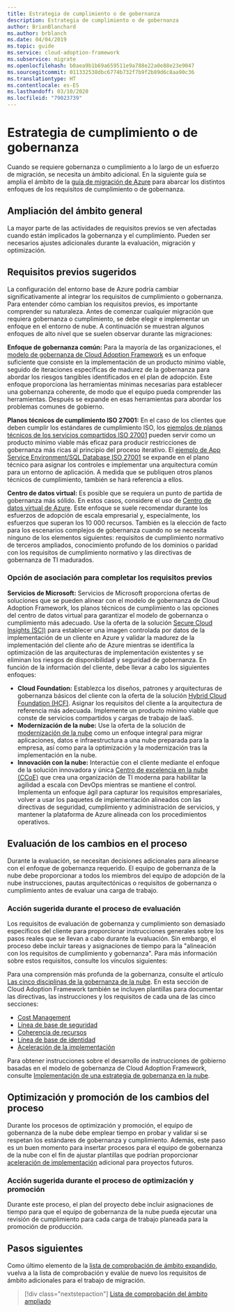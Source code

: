 ```yaml
---
title: Estrategia de cumplimiento o de gobernanza
description: Estrategia de cumplimiento o de gobernanza
author: BrianBlanchard
ms.author: brblanch
ms.date: 04/04/2019
ms.topic: guide
ms.service: cloud-adoption-framework
ms.subservice: migrate
ms.openlocfilehash: b0aea9b1b69a659511e9a788e22a0e88e23e9047
ms.sourcegitcommit: 011332538dbc6774b732f7b9f2b89d6c8aa90c36
ms.translationtype: HT
ms.contentlocale: es-ES
ms.lasthandoff: 03/10/2020
ms.locfileid: "79023739"
---
```

# <a name="governance-or-compliance-strategy"></a>Estrategia de cumplimiento o de gobernanza

Cuando se requiere gobernanza o cumplimiento a lo largo de un esfuerzo de migración, se necesita un ámbito adicional. En la siguiente guía se amplía el ámbito de la [guía de migración de Azure](../azure-migration-guide/index.md) para abarcar los distintos enfoques de los requisitos de cumplimiento o de gobernanza.

## <a name="general-scope-expansion"></a>Ampliación del ámbito general

La mayor parte de las actividades de requisitos previos se ven afectadas cuando están implicados la gobernanza y el cumplimiento. Pueden ser necesarios ajustes adicionales durante la evaluación, migración y optimización.

## <a name="suggested-prerequisites"></a>Requisitos previos sugeridos

La configuración del entorno base de Azure podría cambiar significativamente al integrar los requisitos de cumplimiento o gobernanza. Para entender cómo cambian los requisitos previos, es importante comprender su naturaleza. Antes de comenzar cualquier migración que requiera gobernanza o cumplimiento, se debe elegir e implementar un enfoque en el entorno de nube. A continuación se muestran algunos enfoques de alto nivel que se suelen observar durante las migraciones:

**Enfoque de gobernanza común:** Para la mayoría de las organizaciones, el [modelo de gobernanza de Cloud Adoption Framework](../../govern/guides/index.md) es un enfoque suficiente que consiste en la implementación de un producto mínimo viable, seguido de iteraciones específicas de madurez de la gobernanza para abordar los riesgos tangibles identificados en el plan de adopción. Este enfoque proporciona las herramientas mínimas necesarias para establecer una gobernanza coherente, de modo que el equipo pueda comprender las herramientas. Después se expande en esas herramientas para abordar los problemas comunes de gobierno.

**Planos técnicos de cumplimiento ISO 27001:** En el caso de los clientes que deben cumplir los estándares de cumplimiento ISO, los [ejemplos de planos técnicos de los servicios compartidos ISO 27001](https://docs.microsoft.com/azure/governance/blueprints/samples/iso27001-shared/index) pueden servir como un producto mínimo viable más eficaz para producir restricciones de gobernanza más ricas al principio del proceso iterativo. El [ejemplo de App Service Environment/SQL Database ISO 27001](https://docs.microsoft.com/azure/governance/blueprints/samples/iso27001-ase-sql-workload) se expande en el plano técnico para asignar los controles e implementar una arquitectura común para un entorno de aplicación. A medida que se publiquen otros planos técnicos de cumplimiento, también se hará referencia a ellos.

**Centro de datos virtual:** Es posible que se requiera un punto de partida de gobernanza más sólido. En estos casos, considere el uso de [Centro de datos virtual de Azure](../../reference/vdc.md). Este enfoque se suele recomendar durante los esfuerzos de adopción de escala empresarial y, especialmente, los esfuerzos que superan los 10 000 recursos. También es la elección de facto para los escenarios complejos de gobernanza cuando no se necesita ninguno de los elementos siguientes: requisitos de cumplimiento normativo de terceros ampliados, conocimiento profundo de los dominios o paridad con los requisitos de cumplimiento normativo y las directivas de gobernanza de TI madurados.

### <a name="partnership-option-to-complete-prerequisites"></a>Opción de asociación para completar los requisitos previos

**Servicios de Microsoft:** Servicios de Microsoft proporciona ofertas de soluciones que se pueden alinear con el modelo de gobernanza de Cloud Adoption Framework, los planos técnicos de cumplimiento o las opciones del centro de datos virtual para garantizar el modelo de gobernanza o cumplimiento más adecuado. Use la oferta de la solución [Secure Cloud Insights (SCI)](https://download.microsoft.com/download/C/7/C/C7CEA89D-7BDB-4E08-B998-737C13107361/Secure_Cloud_Insights_Datasheet_EN_US.pdf) para establecer una imagen controlada por datos de la implementación de un cliente en Azure y validar la madurez de la implementación del cliente año de Azure mientras se identifica la optimización de las arquitecturas de implementación existentes y se eliminan los riesgos de disponibilidad y seguridad de gobernanza. En función de la información del cliente, debe llevar a cabo los siguientes enfoques:

- **Cloud Foundation:** Establezca los diseños, patrones y arquitecturas de gobernanza básicos del cliente con la oferta de la solución [Hybrid Cloud Foundation (HCF)](https://download.microsoft.com/download/D/8/7/D872DFD0-1C46-4145-95E4-B5EAB2958B96/Hybrid_Cloud_Foundation_Datasheet_EN_US.pdf). Asignar los requisitos del cliente a la arquitectura de referencia más adecuada. Implemente un producto mínimo viable que conste de servicios compartidos y cargas de trabajo de IaaS.
- **Modernización de la nube:** Use la oferta de la solución de [modernización de la nube](https://download.microsoft.com/download/3/7/3/373F90E3-8568-44F3-B096-CD9C1CD28AB7/Cloud_Modernization_Datasheet_EN_US.pdf) como un enfoque integral para migrar aplicaciones, datos e infraestructura a una nube preparada para la empresa, así como para la optimización y la modernización tras la implementación en la nube.
- **Innovación con la nube:** Interactúe con el cliente mediante el enfoque de la solución innovadora y única [Centro de excelencia en la nube (CCoE)](https://download.microsoft.com/download/F/8/B/F8BBE4BD-E5F8-4DFB-82F7-C0A4E17051BB/Cloud_Center_of_Excellence_Datasheet_EN_US.pdf) que crea una organización de TI moderna para habilitar la agilidad a escala con DevOps mientras se mantiene el control. Implementa un enfoque ágil para capturar los requisitos empresariales, volver a usar los paquetes de implementación alineados con las directivas de seguridad, cumplimiento y administración de servicios, y mantener la plataforma de Azure alineada con los procedimientos operativos.

## <a name="assess-process-changes"></a>Evaluación de los cambios en el proceso

Durante la evaluación, se necesitan decisiones adicionales para alinearse con el enfoque de gobernanza requerido. El equipo de gobernanza de la nube debe proporcionar a todos los miembros del equipo de adopción de la nube instrucciones, pautas arquitectónicas o requisitos de gobernanza o cumplimiento antes de evaluar una carga de trabajo.

### <a name="suggested-action-during-the-assess-process"></a>Acción sugerida durante el proceso de evaluación

Los requisitos de evaluación de gobernanza y cumplimiento son demasiado específicos del cliente para proporcionar instrucciones generales sobre los pasos reales que se llevan a cabo durante la evaluación. Sin embargo, el proceso debe incluir tareas y asignaciones de tiempo para la "alineación con los requisitos de cumplimiento y gobernanza". Para más información sobre estos requisitos, consulte los vínculos siguientes:

Para una comprensión más profunda de la gobernanza, consulte el artículo [Las cinco disciplinas de la gobernanza de la nube](../../govern/governance-disciplines.md). En esta sección de Cloud Adoption Framework también se incluyen plantillas para documentar las directivas, las instrucciones y los requisitos de cada una de las cinco secciones:

- [Cost Management](../../govern/cost-management/template.md)
- [Línea de base de seguridad](../../govern/security-baseline/template.md)
- [Coherencia de recursos](../../govern/resource-consistency/template.md)
- [Línea de base de identidad](../../govern/identity-baseline/template.md)
- [Aceleración de la implementación](../../govern/deployment-acceleration/template.md)

Para obtener instrucciones sobre el desarrollo de instrucciones de gobierno basadas en el modelo de gobernanza de Cloud Adoption Framework, consulte [Implementación de una estrategia de gobernanza en la nube](../../govern/corporate-policy.md).

## <a name="optimize-and-promote-process-changes"></a>Optimización y promoción de los cambios del proceso

Durante los procesos de optimización y promoción, el equipo de gobernanza de la nube debe emplear tiempo en probar y validar si se respetan los estándares de gobernanza y cumplimiento. Además, este paso es un buen momento para insertar procesos para el equipo de gobernanza de la nube con el fin de ajustar plantillas que podrían proporcionar [aceleración de implementación](../../govern/deployment-acceleration/index.md) adicional para proyectos futuros.

### <a name="suggested-action-during-the-optimize-and-promote-process"></a>Acción sugerida durante el proceso de optimización y promoción

Durante este proceso, el plan del proyecto debe incluir asignaciones de tiempo para que el equipo de gobernanza de la nube pueda ejecutar una revisión de cumplimiento para cada carga de trabajo planeada para la promoción de producción.

## <a name="next-steps"></a>Pasos siguientes

Como último elemento de la [lista de comprobación de ámbito expandido](./index.md), vuelva a la lista de comprobación y evalúe de nuevo los requisitos de ámbito adicionales para el trabajo de migración.

> [!div class="nextstepaction"]
> [Lista de comprobación del ámbito ampliado](./index.md)
